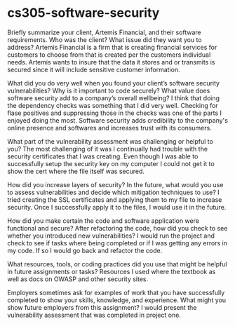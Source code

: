 # cs305-software-security
Briefly summarize your client, Artemis Financial, and their software requirements. Who was the client? What issue did they want you to address?
Artemis Financial is a firm that is creating financial services for customers to choose from that is created per the customers individual needs. Artemis wants to insure that the data it stores and or transmits is secured since it will include sensitive customer information. 

What did you do very well when you found your client’s software security vulnerabilities? Why is it important to code securely? What value does software security add to a company’s overall wellbeing? I think that doing the dependency checks was something that I did very well.  Checking for flase positives and suppressing those in the checks was one of the parts I enjoyed doing the most. Software security adds credibility to the company's online presence and softwares and increases trust with its consumers.  

What part of the vulnerability assessment was challenging or helpful to you? The most challenging of it was 
I continually had trouble with the security certificates that I was creating.  Even though I was able to successfully setup the security key on my computer I could not get it to show the cert where the file itself was secured.

How did you increase layers of security? In the future, what would you use to assess vulnerabilities and decide which mitigation techniques to use? I tried creating the SSL certificates and applying them to my file to increase security.  Once I successfully apply it to the files, I would use it in the future. 

How did you make certain the code and software application were functional and secure? After refactoring the code, how did you check to see whether you introduced new vulnerabilities? I would run the project and check to see if tasks where being completed or if I was getting any errors in my code.  If so I would go back and refactor the code.

What resources, tools, or coding practices did you use that might be helpful in future assignments or tasks? Resources I used where the textbook as well as docs on OWASP and other security sites.

Employers sometimes ask for examples of work that you have successfully completed to show your skills, knowledge, and experience. What might you show future employers from this assignment?  I would present the vulnerability assessment that was completed in project one.
